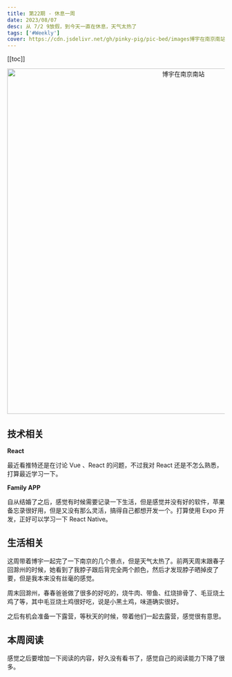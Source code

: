 ```yaml
---
title: 第22期 - 休息一周
date: 2023/08/07
desc: 从 7/2 9放假，到今天一直在休息，天气太热了
tags: ['#Weekly']
cover: https://cdn.jsdelivr.net/gh/pinky-pig/pic-bed/images博宇在南京南站.jpg
---
```


[[toc]]

<p align="center">
  <img alt="博宇在南京南站" src="https://cdn.jsdelivr.net/gh/pinky-pig/pic-bed/images博宇在南京南站.jpg" width=800 />
</p>

## 技术相关

**React**

最近看推特还是在讨论 Vue 、React 的问题，不过我对 React 还是不怎么熟悉，打算最近学习一下。

**Family APP**

自从结婚了之后，感觉有时候需要记录一下生活，但是感觉并没有好的软件，苹果备忘录很好用，但是又没有那么灵活，搞得自己都想开发一个。打算使用 Expo 开发，正好可以学习一下 React Native。

## 生活相关

这周带着博宇一起完了一下南京的几个景点，但是天气太热了。前两天周末跟春子回滁州的时候，她看到了我脖子跟后背完全两个颜色，然后才发现脖子晒掉皮了要，但是我本来没有丝毫的感觉。

周末回滁州，春春爸爸做了很多的好吃的，烧牛肉、带鱼、红烧排骨了、毛豆烧土鸡了等，其中毛豆烧土鸡很好吃，说是小黑土鸡，味道确实很好。

之后有机会准备一下露营，等秋天的时候，带着他们一起去露营，感觉很有意思。

## 本周阅读

感觉之后要增加一下阅读的内容，好久没有看书了，感觉自己的阅读能力下降了很多。
